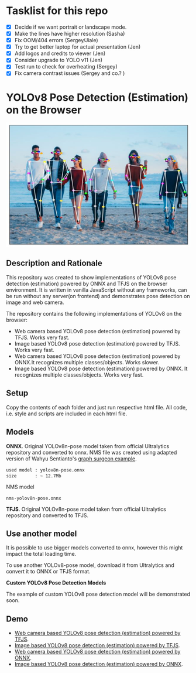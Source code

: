 # Tasklist for this repo

- [x] Decide if we want portrait or landscape mode.
- [x] Make the lines have higher resolution (Sasha)
- [x] Fix OOM/404 errors (Sergey/Jiale)
- [x] Try to get better laptop for actual presentation (Jen)
- [x] Add logos and credits to viewer (Jen)
- [x] Consider upgrade to YOLO v11 (Jen)
- [x] Test run to check for overheating (Sergey)
- [x] Fix camera contrast issues (Sergey and co.? )

# YOLOv8 Pose Detection (Estimation) on the Browser
<p align="center">
  <img src="img/screenshot.jpg" />
</p>

## Description and Rationale
This repository was created to show implementations of YOLOv8 pose detection (estimation) powered by ONNX and TFJS on the browser environment. It is written in vanilla JavaScript without any frameworks, can be run without any server(on frontend) and demonstrates pose detection on image and web camera.

The repository contains the following implementations of YOLOv8 on the browser:
* Web camera based YOLOv8 pose detection (estimation) powered by TFJS. Works very fast.
* Image based YOLOv8 pose detection (estimation) powered by TFJS. Works very fast.
* Web camera based YOLOv8 pose detection (estimation) powered by ONNX.It recognizes multiple classes/objects. Works slower.
* Image based YOLOv8 pose detection (estimation) powered by ONNX. It recognizes multiple classes/objects. Works very fast.

## Setup
Copy the contents of each folder and just run respective html file. All code, i.e. style and scripts are included in each html file.  

## Models
<b>ONNX</b>. Original YOLOv8n-pose model taken from official Ultralytics repository and converted to onnx. NMS file was created using adapted version of Wahyu Sentianto's <a href="https://github.com/Hyuto/fun/tree/master/test-onnx-graph-surgeon">graph surgeon example</a>.  
```
used model : yolov8n-pose.onnx
size       : ~ 12.7Mb
```
NMS model

```
nms-yolov8n-pose.onnx
```
<b>TFJS</b>. Original YOLOv8n-pose model taken from official Ultralytics repository and converted to TFJS.

## Use another model

It is possible to use bigger models converted to onnx, however this might impact the total loading time.

To use another YOLOv8-pose model, download it from Ultralytics and convert it to ONNX or TFJS format.

**Custom YOLOv8 Pose Detection Models**

The example of custom YOLOv8 pose detection model will be demonstrated soon. 


## Demo
* <a href="https://yolov8pose.glitch.me/yolov8_pose_tfjs/webcamera.html">Web camera based YOLOv8 pose detection (estimation) powered by TFJS</a>.
* <a href="https://yolov8pose.glitch.me/yolov8_pose_tfjs/image.html">Image based YOLOv8 pose detection (estimation) powered by TFJS</a>.
* <a href="https://yolov8pose.glitch.me/yolov8_pose_onnx/webcamera.html">Web camera based YOLOv8 pose detection (estimation) powered by ONNX</a>.
* <a href="https://yolov8pose.glitch.me/yolov8_pose_onnx/image.html">Image based YOLOv8 pose detection (estimation) powered by ONNX</a>.
